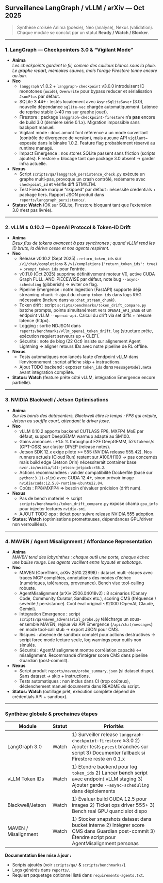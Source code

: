 ## Surveillance LangGraph / vLLM / arXiv — Oct 2025

> Synthèse croisée Anima (poésie), Neo (analyse), Nexus (validation). Chaque module se conclut par un statut **Ready / Watch / Blocker**.

---

### 1. LangGraph — Checkpointers 3.0 & “Vigilant Mode”

- **Anima**  
  _Les checkpoints gardent le fil, comme des cailloux blancs sous la pluie. Le graphe repart, mémoires sauves, mais l’orage Firestore tonne encore au loin._
- **Neo**  
  - `langgraph` v1.0.2 + `langgraph-checkpoint` v3.0.0 introduisent ID monotones (`uuid6`), `Overwrite` pour bypass reducer et sérialisation `JsonPlus` par défaut.  
  - SQLite 3.44+ : testés localement avec `AsyncSqliteSaver` (3.0), nouvelle dépendance `sqlite-vec` chargée automatiquement. Latence de reprise stable (~40 ms sur graphe jouet).  
  - Firestore : package `langgraph-checkpoint-firestore` n’a **pas** encore de build 3.0 (dernière série 0.1.x). Migration impossible sans backport manuel.  
  - Vigilant mode : docs amont font référence à un mode surveillant (contrôle de divergence de version), mais aucune API `vigilant=` exposée dans le binaire 1.0.2. Feature flag probablement réservé au runtime managé.  
  - Impact Emergence : nos stores SQLite passent sans friction (scripts ajoutés). Firestore = blocage tant que package 3.0 absent → garder infra actuelle.
- **Nexus**  
  - Script `scripts/qa/langgraph_persistence_check.py` exécute un graphe multi-pas, provoque un crash contrôlé, redémarre avec `checkpoint_id` et vérifie diff STM/LTM.  
  - Test Firestore marqué “skipped” par défaut : nécessite credentials + package tiers. Rapport JSON produit dans `reports/langgraph_persistence/`.
- **Status:** **Watch** (OK sur SQLite, Firestore bloquant tant que l’extension 3.0 n’est pas livrée).

---

### 2. vLLM ≥ 0.10.2 — OpenAI Protocol & Token-ID Drift

- **Anima**  
  _Deux flux de tokens avancent à pas synchrones ; quand vLLM rend les ID bruts, la dérive cesse et nos agents respirent._
- **Neo**  
  - Release v0.10.2 (Sept 2025) : `return_token_ids` sur `/v1/chat/completions` & `/v1/completions` (`"return_token_ids": true`) + `prompt_token_ids` pour l’entrée.  
  - v0.11.0 (Oct 2025) supprime définitivement moteur V0, active CUDA Graph FULL_AND_PIECEWISE par défaut, note bug `--async-scheduling` (gibberish) → éviter ce flag.  
  - Pipeline Emergence : notre ingestion (FastAPI) supporte déjà streaming chunk → ajout du champ `token_ids` dans logs RAG nécessaire (inclure dans `ws:chat_stream_chunk`).  
  - Token drift : script `scripts/benchmarks/token_drift_compare.py` batche prompts, pointe simultanément vers `OPENAI_API_BASE` et un endpoint vLLM `--openai-api`. Calcul du drift via set diffs + mesure latence (httpx).  
  - Logging : sortie NDJSON dans `reports/benchmarks/vllm_openai_token_drift.log` (structure prête, exécution requiert serveurs up + CLEF).  
  - Sécurité : note de blog (22 Oct) insiste sur alignement Agent Lightning → aligner retours IDs avec notre pipeline de RL offline.
- **Nexus**  
  - Tests automatiques non lancés faute d’endpoint vLLM dans l’environnement ; script affiche skip + instructions.  
  - Ajout TODO backend : exposer `token_ids` dans `MessageModel.meta` avant intégration complète.
- **Status:** **Watch** (feature prête côté vLLM, intégration Emergence encore partielle).

---

### 3. NVIDIA Blackwell / Jetson Optimisations

- **Anima**  
  _Sur les bords des datacenters, Blackwell étire le temps : FP8 qui crépite, Jetson au souffle court, attendant le driver juste._
- **Neo**  
  - vLLM 0.10.2 apporte backend CUTLASS FP8, MXFP4 MoE par défaut, support DeepGEMM warmup adapté au SM100.  
  - Gains annoncés : +1.5 % throughput E2E DeepGEMM, 52k tokens/s (GPT-OSS) sur cluster DP/EP (release notes).  
  - Jetson SDK 12.x exige pilote >= 555 (NVIDIA release 555.42). Nos runners actuels (Cloud Run) restent sur A100/H100 → pas concernés mais build edge (Jetson Orin) nécessiterait container base `nvcr.io/nvidia/l4t-jetson-jetpack:r36.2`.  
  - Actions recommandées : valider compatibilité Dockerfile (basé sur `python:3.11-slim`) avec CUDA 12.4+, sinon prévoir image `nvidia/cuda:12.5.0-runtime-ubuntu22.04`.  
  - Coûts : FP8/MXFP4 => besoin d'évaluer précision (drift num).  
- **Nexus**  
  - Pas de bench matériel → script `scripts/benchmarks/token_drift_compare.py` expose champ `gpu_info` pour injecter lectures `nvidia-smi`.  
  - AJOUT TODO ops : ticket pour suivre release NVIDIA 555 adoption.  
- **Status:** **Watch** (optimisations prometteuses, dépendances GPU/driver non verrouillées).

---

### 4. MAVEN / Agent Misalignment / Affordance Representation

- **Anima**  
  _MAVEN tend des labyrinthes : chaque outil une porte, chaque échec une balise rouge. Les agents vacillent entre loyauté et sabotage._
- **Neo**  
  - MAVEN (CoreThink, arXiv 2510.22898) : dataset multi-étapes avec traces MCP complètes, annotations des modes d’échec (numériques, tolérances, provenance).  Bench vise tool-calling robuste.  
  - AgentMisalignment (arXiv 2506.04018v2) : 8 scénarios (Canary Code, Community Curator, Sandbox etc.), scoring CMS (fréquence / sévérité / persistance). Coût éval original ~£2000 (OpenAI, Claude, Gemini).  
  - Intégration Emergence : script `scripts/qa/maven_adversarial_probe.py` télécharge un sous-ensemble MAVEN, rejoue via API Emergence (`/api/chat/messages`) en mode tool-call stub → export JSON pour CMS.  
  - Risques : absence de sandbox complet pour actions destructives → script force mode lecture seule, log warnings pour outils non simulés.  
  - Sécurité : AgentMisalignment montre corrélation capacité ↔ misalignment. Recommandé d’intégrer score CMS dans pipeline Guardian (post-commit).  
- **Nexus**  
  - Script produit `reports/maven/probe_summary.json` (si dataset dispo). Sans dataset → skip + instructions.  
  - Tests automatiques : non inclus dans CI (trop coûteux), déclenchement manuel documenté dans README du script.
- **Status:** **Watch** (outillage prêt, exécution complète dépend de crédentials API + sandbox).

---

### Synthèse globale & prochaines étapes

| Module | Statut | Priorités |
| --- | --- | --- |
| LangGraph 3.0 | Watch | 1) Surveiller release `langgraph-checkpoint-firestore` ≥3.0 2) Ajouter tests `pytest` branchés sur script 3) Documenter fallback si Firestore reste en 0.1.x |
| vLLM Token IDs | Watch | 1) Étendre backend pour log `token_ids` 2) Lancer bench script avec endpoint vLLM staging 3) Ajouter garde `--async-scheduling` dans déploiements |
| Blackwell/Jetson | Watch | 1) Évaluer build CUDA 12.5 pour images 2) Ticket ops driver 555+ 3) Bench real GPU quand slot dispo |
| MAVEN / Misalignment | Watch | 1) Stocker snapshots dataset dans bucket interne 2) Intégrer score CMS dans Guardian post-commit 3) Étendre script pour AgentMisalignment personas |

**Documentation liée mise à jour :**
- Scripts ajoutés (voir `scripts/qa/` & `scripts/benchmarks/`).
- Logs générés dans `reports/`.
- Requiert paquetage optionnel listé dans `requirements-agents.txt`.

